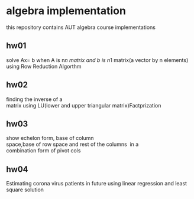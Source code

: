 # algebra implementation

this repository contains AUT algebra course implementations 

## hw01
   solve Ax= b when A is n*n matrix and b is n*1 matrix(a vector by n elements) using Row Reduction Algorthm 

## hw02
   finding the inverse of a matrix using LU(lower and upper triangular matrix)Factprization     

## hw03
   show echelon form, base of column space,base of row space and rest of the columns 
   in a combination form of pivot cols

## hw04
   Estimating corona virus patients in future using linear regression and least square solution
